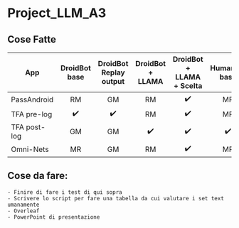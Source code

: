 # Project_LLM_A3

## Cose Fatte 

| App         | DroidBot base | DroidBot Replay output | DroidBot + LLAMA | DroidBot + LLAMA + Scelta | Humanoid base | Humanoid Replay output | Humanoid + LLAMA |
|-------------|:-------------:|:---------------------:|:----------------:|:-------------------------:|:-------------:|:----------------------:|:----------------:|
| PassAndroid |      RM       |          GM           |        RM        |           ✔️              |      MR       |          ✔️            |       ✔️         |
| TFA pre-log       |      ✔️       |          ✔️           |        RM        |           ✔️              |      MR       |          ✔️            |       ✔️         |
| TFA post-log     |      GM       |          GM           |        ✔️        |           ✔️              |        ✔️     |          ✔️            |       ✔️         |
| Omni-Nets   |      MR       |          GM           |        RM        |           ✔️              |      MR       |          ✔️            |       ✔️         |

## Cose da fare: 
    - Finire di fare i test di qui sopra
    - Scrivere lo script per fare una tabella da cui valutare i set text umanamente
    - Overleaf
    - PowerPoint di presentazione  
